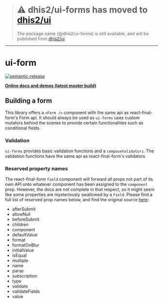 > # :warning: dhis2/ui-forms has moved to [dhis2/ui](https://github.com/dhis2/ui)
> The package name (@dhis2/ui-forms) is still available, and will be published from [dhis2/ui](https://github.com/dhis2/ui).

---

# ui-form

[![semantic-release](https://img.shields.io/badge/%20%20%F0%9F%93%A6%F0%9F%9A%80-semantic--release-e10079.svg)](https://github.com/semantic-release/semantic-release)

**[Online docs and demos (latest master
build)](https://ui-forms.dhis2.nu)**

## Building a form

This library offers a `<Form />` component with the same api as react-final-form's Form api.
It should always be used as `ui-forms` uses custom mutators behind the scenes to provide certain functionalities such as conditional fields.

### Validation

`ui-forms` provides basic validation functions and a `composeValidators`.
The validation functions have the same api as react-final-form's validators

### Reserved property names

The react-final-form `Field` component will forward all props not part of its own API onto whatever component has been assigned to the `component` prop. However, the docs are not complete in that respect, so it might seem like some properties are mysteriously swallowed by a `Field`. Please find a full list of reserved prop names below, and find the original source [here](https://github.com/final-form/react-final-form/blob/master/src/Field.js#L7-L26):

-   afterSubmit
-   allowNull
-   beforeSubmit
-   children
-   component
-   defaultValue
-   format
-   formatOnBlur
-   initialValue
-   isEqual
-   multiple
-   name
-   parse
-   subscription
-   type
-   validate
-   validateFields
-   value
